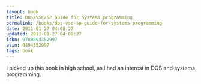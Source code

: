 ```yaml
---
layout: book
title: DOS/VSE/SP Guide for Systems programming
permalink: /books/dos-vse-sp-guide-for-systems-programming
date: 2011-01-27 04:08:27
updated: 2011-01-27 04:08:27
isbn: 9780894352997
asin: 0894352997
tags: book
---
```

I picked up this book in high school, as I had an interest in DOS and systems
programming.
